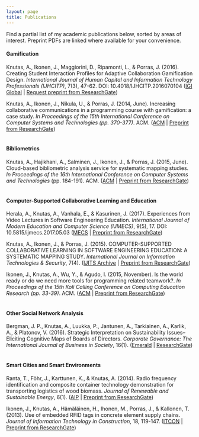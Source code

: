 ```yaml
---
layout: page
title: Publications
---
```


Find a partial list of my academic publications below, sorted by areas of interest. Preprint PDFs are linked where available for your convenience.

#### Gamification
Knutas, A., Ikonen, J., Maggiorini, D., Ripamonti, L., & Porras, J. (2016). Creating Student Interaction Profiles for Adaptive Collaboration Gamification Design. *International Journal of Human Capital and Information Technology Professionals (IJHCITP)*, 7(3), 47-62. DOI: 10.4018/IJHCITP.2016070104
([IGI Global](http://www.igi-global.com/article/creating-student-interaction-profiles-for-adaptive-collaboration-gamification-design/160726) | [Request preprint from ResearchGate](https://www.researchgate.net/publication/305628490_Creating_Student_Interaction_Profiles_for_Adaptive_Collaboration_Gamification_Design))

Knutas, A., Ikonen, J., Nikula, U., & Porras, J. (2014, June). Increasing collaborative communications in a programming course with gamification: a case study. *In Proceedings of the 15th International Conference on Computer Systems and Technologies (pp. 370-377)*. ACM.
([ACM](http://dl.acm.org/citation.cfm?id=2659620) | [Preprint from ResearchGate](https://www.researchgate.net/publication/268060789_Increasing_collaborative_communications_in_a_programming_course_with_gamification_A_case_study?ev=prf_pub))
<br/>
<br/>

#### Bibliometrics
Knutas, A., Hajikhani, A., Salminen, J., Ikonen, J., & Porras, J. (2015, June). Cloud-based bibliometric analysis service for systematic mapping studies. *In Proceedings of the 16th International Conference on Computer Systems and Technologies* (pp. 184-191). ACM.
([ACM](http://dl.acm.org/citation.cfm?id=2812442) | [Preprint from ResearchGate](https://www.researchgate.net/publication/284644473_Cloud-Based_Bibliometric_Analysis_Service_for_Systematic_Mapping_Studies))
<br/>
<br/>

#### Computer-Supported Collaborative Learning and Education
Herala, A., Knutas, A., Vanhala, E., & Kasurinen, J. (2017). Experiences from Video Lectures in Software Engineering Education. *International Journal of Modern Education and Computer Science (IJMECS)*, 9(5), 17. DOI: 10.5815/ijmecs.2017.05.03 ([MECS](https://dx.doi.org/10.5815/ijmecs.2017.05.03) | [Preprint from ResearchGate](https://www.researchgate.net/publication/316608368_Experiences_from_Video_Lectures_in_Software_Engineering_Education))

Knutas, A., Ikonen, J., & Porras, J. (2015). COMPUTER-SUPPORTED COLLABORATIVE LEARNING IN SOFTWARE ENGINEERING EDUCATION: A SYSTEMATIC MAPPING STUDY. *International Journal on Information Technologies & Security*, 7(4).
([IJITS Archive](http://ijits-bg.com/ijitsarchive) | [Preprint from ResearchGate](https://www.researchgate.net/publication/288184552_Computer-Supported_Collaborative_Learning_in_Software_Engineering_Education_A_Systematic_Mapping_Study))

Ikonen, J., Knutas, A., Wu, Y., & Agudo, I. (2015, November). Is the world ready or do we need more tools for programming related teamwork?. *In Proceedings of the 15th Koli Calling Conference on Computing Education Research (pp. 33-39)*. ACM.
([ACM](http://dl.acm.org/citation.cfm?id=2828978) | [Preprint from ResearchGate](https://www.researchgate.net/publication/284644309_Is_the_world_ready_or_do_we_need_more_tools_for_programming_related_teamwork))
<br/>
<br/>

#### Other Social Network Analysis
Bergman, J. P., Knutas, A., Luukka, P., Jantunen, A., Tarkiainen, A., Karlik, A., & Platonov, V. (2016). Strategic Interpretation on Sustainability Issues–Eliciting Cognitive Maps of Boards of Directors. *Corporate Governance: The International Journal of Business in Society*, 16(1).
([Emerald](http://www.emeraldinsight.com/doi/full/10.1108/CG-04-2015-0051) | [ResearchGate](https://www.researchgate.net/publication/290476383_Strategic_interpretation_on_sustainability_issues_-_eliciting_cognitive_maps_of_boards_of_directors))
<br/>
<br/>

#### Smart Cities and Smart Environments
Ranta, T., Föhr, J., Karttunen, K., & Knutas, A. (2014). Radio frequency identification and composite container technology demonstration for transporting logistics of wood biomass. *Journal of Renewable and Sustainable Energy*, 6(1).
([AIP](http://dx.doi.org/10.1063/1.4862786) | [Preprint from ResearchGate](https://www.researchgate.net/profile/Kalle_Karttunen2/publication/263007196_Radio_frequency_identification_and_composite_container_technology_demonstration_for_transporting_logistics_of_wood_biomass/links/53f70cd40cf22be01c452f93.pdf))

Ikonen, J., Knutas, A., Hämäläinen, H., Ihonen, M., Porras, J., & Kallonen, T. (2013). Use of embedded RFID tags in concrete element supply chains. *Journal of Information Technology in Construction*, 18, 119-147.
([ITCON](http://itcon.org/data/works/att/2013_7.content.01140.pdf) | [Preprint from ResearchGate](https://www.researchgate.net/publication/263007231_Use_of_embedded_RFID_tags_in_concrete_element_supply_chains))